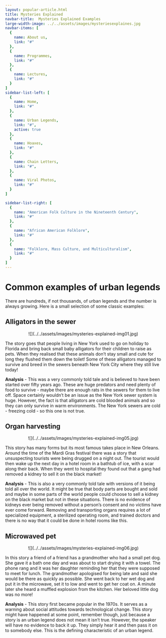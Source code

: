 ```yaml
---
layout: popular-article.html
title: Mysteries Explained
navbar-title:  Mysteries Explained Examples
large-width-image: ../../assets/images/mysteriesexplaines.jpg
navbar-items: [
  {
    name: About us,
    link: "#"
  },
  {
    name: Programmes,
    link: "#"
  },
  {
    name: Lectures,
    link: "#"
  }
]
sidebar-list-left: [
  {
    name: Home,
    link: "#"
  },
  {
    name: Urban Legends,
    link: "#",
    active: true
  },
  {
    name: Hoaxes,
    link: "#"
  },
  {
    name: Chain Letters,
    link: "#",
  },
  {
    name: Viral Photos,
    link: "#"
  }
]

sidebar-list-right: [
  {
    name: "American Folk Culture in the Nineteenth Century",
    link: "#"
  },
  {
    name: "African American Folklore",
    link: "#"
  },
  {
    name: "Folklore, Mass Culture, and Multiculturalism",
    link: "#"
  }
]
---
```


# Common examples of urban legends

There are hundreds, if not thousands, of urban legends and the number is always growing. Here is a small selection of some classic examples:

## Alligators in the sewer
 <center>![](../../assets/images/mysteries-explained-img01.jpg)</center>

The story goes that people living in New York used to go on holiday to Florida and bring back small baby alligators for their children to raise as pets. When they realised that these animals don’t stay small and cute for long they flushed them down the toilet! Some of these alligators managed to survive and breed in the sewers beneath New York City where they still live today!

**Analysis** - This was a very commonly told tale and is believed to have been started over fifty years ago. These are huge predators and need plenty of food to survive - maybe there are enough rats in the sewers for them to live off. Space certainly wouldn’t be an issue as the New York sewer system is huge. However, the fact is that alligators are cold blooded animals and so they can only survive in warm environments. The New York sewers are cold - freezing cold - so this one is not true.

## Organ harvesting  
<center>![](../../assets/images/mysteries-explained-img05.jpg)</center>

This story has many forms but its most famous takes place in New Orleans. Around the time of the Mardi Gras festival there was a story that unsuspecting tourists were being drugged on a night out. The tourist would then wake up the next day in a hotel room in a bathtub of ice, with a scar along their back. When they went to hospital they found out that a gang had removed a kidney to sell it on the black market!

**Analysis** - This is also a very commonly told tale with versions of it being told all over the world. It might be true that body parts are bought and sold and maybe in some parts of the world people could choose to sell a kidney on the black market but not in these situations. There is no evidence of kidneys ever being removed without a person’s consent and no victims have ever come forward. Removing and transporting organs requires a lot of specialized equipment, a sterilized operating room, and trained doctors and there is no way that it could be done in hotel rooms like this.

## Microwaved pet
<center>![](../../assets/images/mysteries-explained-img06.jpg)</center>

In this story a friend of a friend has a grandmother who had a small pet dog. She gave it a bath one day and was about to start drying it with a towel. The phone rang and it was her daughter reminding her that they were supposed to meet for lunch. The grandmother apologised for being late and said she would be there as quickly as possible. She went back to her wet dog and put it in the microwave, set it to low and went to get her coat on. A minute later she heard a muffled explosion from the kitchen. Her beloved little dog was no more!

**Analysis** - This story first became popular in the 1970s. It serves as a warning about social attitudes towards technological change. This story might have happened at some point, remember though, just because a story is an urban legend does not mean it isn’t true. However, the speaker will have no evidence to back it up. They simply hear it and then pass it on to somebody else. This is the defining characteristic of an urban legend.
